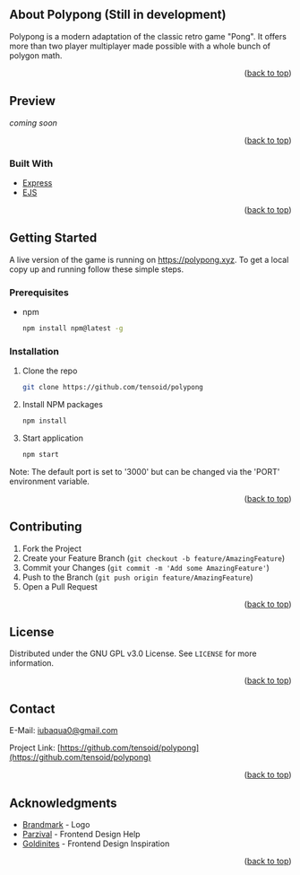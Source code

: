 <!-- TABLE OF CONTENTS 
<details>
  <summary>Table of Contents</summary>
  <ol>
    <li>
      <a href="#about-the-project">About The Project</a>
      <ul>
        <li><a href="#built-with">Built With</a></li>
      </ul>
    </li>
    <li>
      <a href="#getting-started">Getting Started</a>
      <ul>
        <li><a href="#prerequisites">Prerequisites</a></li>
        <li><a href="#installation">Installation</a></li>
      </ul>
    </li>
    <li><a href="#contributing">Contributing</a></li>
    <li><a href="#license">License</a></li>
    <li><a href="#contact">Contact</a></li>
    <li><a href="#acknowledgments">Acknowledgments</a></li>
  </ol>
</details>

[![Product Name Screen Shot][product-screenshot]](https://polypong.xyz)
-->
<!-- ABOUT THE PROJECT -->

## About Polypong (Still in development)

Polypong is a modern adaptation of the classic retro game "Pong".
It offers more than two player multiplayer made possible with a whole bunch of polygon math.

<p align="right">(<a href="#top">back to top</a>)</p>

<!-- USAGE EXAMPLES -->
## Preview

*coming soon*

<p align="right">(<a href="#top">back to top</a>)</p>

### Built With

* [Express](https://expressjs.com)
* [EJS](https://ejs.co)

<p align="right">(<a href="#top">back to top</a>)</p>



<!-- GETTING STARTED -->
## Getting Started

A live version of the game is running on https://polypong.xyz.
To get a local copy up and running follow these simple steps.

### Prerequisites

* npm
  ```sh
  npm install npm@latest -g
  ```

### Installation

1. Clone the repo
   ```sh
   git clone https://github.com/tensoid/polypong
   ```
2. Install NPM packages
   ```sh
   npm install
   ```
3. Start application
    ```sh
    npm start
    ```
Note: The default port is set to '3000' but can be changed via the 'PORT' environment variable.

<p align="right">(<a href="#top">back to top</a>)</p>



<!-- ROADMAP 
## Roadmap

- [x] Add Changelog
- [x] Add back to top links
- [ ] Add Additional Templates w/ Examples
- [ ] Add "components" document to easily copy & paste sections of the readme
- [ ] Multi-language Support
    - [ ] Chinese
    - [ ] Spanish

See the [open issues](https://github.com/othneildrew/Best-README-Template/issues) for a full list of proposed features (and known issues).

<p align="right">(<a href="#top">back to top</a>)</p>

-->

<!-- CONTRIBUTING -->
## Contributing

1. Fork the Project
2. Create your Feature Branch (`git checkout -b feature/AmazingFeature`)
3. Commit your Changes (`git commit -m 'Add some AmazingFeature'`)
4. Push to the Branch (`git push origin feature/AmazingFeature`)
5. Open a Pull Request

<p align="right">(<a href="#top">back to top</a>)</p>



<!-- LICENSE -->
## License

Distributed under the GNU GPL v3.0 License. See `LICENSE` for more information.

<p align="right">(<a href="#top">back to top</a>)</p>



<!-- CONTACT -->
## Contact

E-Mail: iubaqua0@gmail.com

Project Link: [https://github.com/tensoid/polypong](https://github.com/tensoid/polypong)

<p align="right">(<a href="#top">back to top</a>)</p>



<!-- ACKNOWLEDGMENTS  -->
## Acknowledgments

* [Brandmark](https://brandmark.io/) - Logo
* [Parzival](https://github.com/malte-linke) - Frontend Design Help
* [Goldinites](https://codepen.io/Goldinites/pen/mdmVzpz) - Frontend Design Inspiration

<p align="right">(<a href="#top">back to top</a>)</p>



<!-- MARKDOWN LINKS & IMAGES -->
[product-screenshot]: public/images/logo.png
